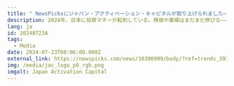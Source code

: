 ```yaml
---
title: " NewsPicksにジャパン・アクティベーション・キャピタルが取り上げられました– 【直撃】異例の5000億円規模。｢大企業改革ファンド｣の正体"
description: 2024年、日本に投資マネーが殺到している。株価や業績はまだまだ伸びる――。「物言う株主」とも呼ばれるアクティビストファンド。経営や財務、ガバナンスについて改善策を提案し、株価を上げて利益を得る。彼らの日本企業への年間投資額は10兆円を超えようとしている。
lang: ja
id: 20240723A
tags:
  - Media
date: 2024-07-23T08:06:00.000Z
external_link: https://newspicks.com/news/10300999/body/?ref=trends_393
img: /media/jac_logo_p0_rgb.png
imgalt: Japan Activation Capital
---
```

